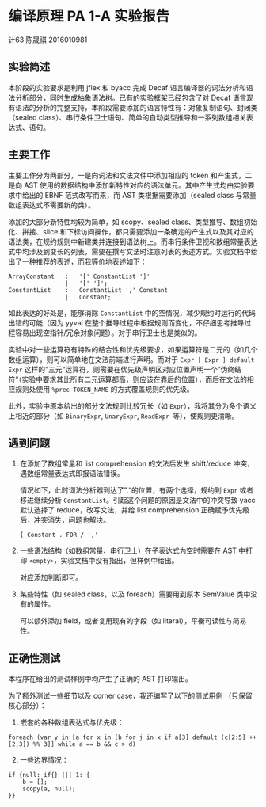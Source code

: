 # 编译原理 PA 1-A 实验报告

计63 陈晟祺 2016010981

## 实验简述

本阶段的实验要求是利用 jflex 和 byacc 完成 Decaf 语言编译器的词法分析和语法分析部分，同时生成抽象语法树。已有的实验框架已经包含了对 Decaf 语言现有语法的分析的完整支持，本阶段需要添加的语言特性有：对象复制语句、封闭类（sealed class）、串行条件卫士语句、简单的自动类型推导和一系列数组相关表达式、语句。

## 主要工作

主要工作分为两部分，一是向词法和文法文件中添加相应的 token 和产生式，二是向 AST 使用的数据结构中添加新特性对应的语法单元。其中产生式均由实验要求中给出的 EBNF 范式改写而来，而 AST 类根据需要添加（sealed class 与常量数组表达式不需要新的类）。

添加的大部分新特性均较为简单，如 scopy、sealed class、类型推导、数组初始化、拼接、slice 和下标访问操作，都只需要添加一条确定的产生式以及其对应的语法类，在规约规则中新建类并连接到语法树上。而串行条件卫视和数组常量表达式中均涉及到变长的列表，需要在撰写文法时注意列表的表述方式。实验文档中给出了一种推荐的表述，而我等价地表述如下：

```
ArrayConstant   :   '[' ConstantList ']'
                |   '[' ']';
ConstantList    :   ConstantList ',' Constant
                |	Constant;
```

如此表达的好处是，能够消除 `ConstantList` 中的空情况，减少规约时运行的代码出错的可能（因为 yyval 在整个推导过程中根据规则而变化，不仔细思考推导过程容易出现空指针/冗余对象问题）。对于串行卫士也是类似的。

实验中对一些运算符有特殊的结合性和优先级要求，如果运算符是二元的（如几个数组运算），则可以简单地在文法前端进行声明。而对于 `Expr [ Expr ] default Expr` 这样的”三元“运算符，则需要在优先级声明区对应位置声明一个”伪终结符“（实验中要求其比所有二元运算都高，则应该在靠后的位置），而后在文法的相应规则处使用 `%prec TOKEN_NAME` 的方式覆盖规则的优先级。

此外，实验中原本给出的部分文法规则比较冗长（如 `Expr`），我将其分为多个语义上相近的部分（如 `BinaryExpr`, `UnaryExpr`, `ReadExpr `等），使规则更清晰。

## 遇到问题

1. 在添加了数组常量和 list comprehension 的文法后发生 shift/reduce 冲突，遇数组常量表达式即报语法错误。

   情况如下，此时词法分析器到达了”.“的位置，有两个选择，规约到 `Expr` 或者移进继续分析 `ConstantList`。引起这个问题的原因是文法中的冲突导致 yacc 默认选择了 reduce，改写文法，并给 list comprehension 正确赋予优先级后，冲突消失，问题也解决。

   ```
   [ Constant . FOR / ','
   ```

2. 一些语法结构（如数组常量、串行卫士）在子表达式为空时需要在 AST 中打印 `<empty>`，实验文档中没有指出，但样例中给出。

   对应添加判断即可。

3. 某些特性（如 sealed class，以及 foreach）需要用到原本 SemValue 类中没有的属性。

   可以额外添加 field，或者复用现有的字段（如 literal），平衡可读性与简易性。

## 正确性测试

本程序在给出的测试样例中均产生了正确的 AST 打印输出。

为了额外测试一些细节以及 corner case，我还编写了以下的测试用例 （只保留核心部分）：

1. 嵌套的各种数组表达式与优先级：

```
foreach (var y in [a for x in [b for j in x if a[3] default (c[2:5] ++ [2,3]) %% 3]] while a == b && c > d)
```

2. 一些边界情况：

```
if {null: if{} ||| 1: {
    b = [];
    scopy(a, null);
}}
```

